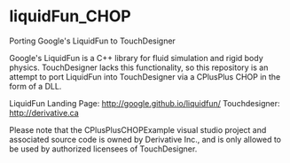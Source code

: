 # liquidFun_CHOP
Porting Google's LiquidFun to TouchDesigner

Google's LiquidFun is a C++ library for fluid simulation and rigid body physics. TouchDesigner lacks this functionality, so this repository is an attempt to port LiquidFun into TouchDesigner via a CPlusPlus CHOP in the form of a DLL.

LiquidFun Landing Page: http://google.github.io/liquidfun/
Touchdesigner: http://derivative.ca

Please note that the CPlusPlusCHOPExample visual studio project and associated source code is owned by Derivative Inc., and is only allowed to be used by authorized licensees of TouchDesigner.
